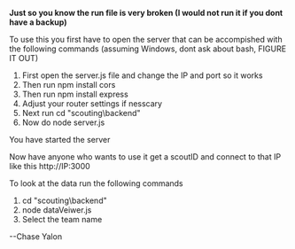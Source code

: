 **Just so you know the run file is very broken (I would not run it if you dont have a backup)**

To use this you first have to open the server that can be accompished with the following commands (assuming Windows, dont ask about bash, FIGURE IT OUT)

1. First open the server.js file and change the IP and port so it works
2. Then run npm install cors
3. Then run npm install express
4. Adjust your router settings if nesscary
5. Next run cd "scouting\backend"
6. Now do node server.js

You have started the server

Now have anyone who wants to use it get a scoutID and connect to that IP like this http://IP:3000

To look at the data run the following commands

1. cd "scouting\backend"
2. node dataVeiwer.js
3. Select the team name

--Chase Yalon 
